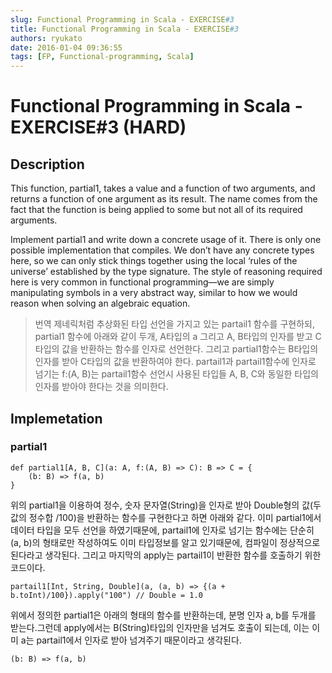 ```yaml
---
slug: Functional Programming in Scala - EXERCISE#3
title: Functional Programming in Scala - EXERCISE#3
authors: ryukato
date: 2016-01-04 09:36:55
tags: [FP, Functional-programming, Scala]
---
```


<!-- truncate -->

# Functional Programming in Scala - EXERCISE#3 (HARD)
## Description
This function, partial1, takes a value and a function of two arguments, and returns a function of one argument as its result. The name comes from the fact that the function is being applied to some but not all of its required arguments.

Implement partial1 and write down a concrete usage of it. There is only one possible implementation that compiles. We don’t have any concrete types here, so we can only stick things together using the local ‘rules of the universe’ established by the type signature. The style of reasoning required here is very common in functional programming—we are simply manipulating symbols in a very abstract way, similar to how we would reason when solving an algebraic equation.


> 번역
> 제네릭처럼 추상화된 타입 선언을 가지고 있는 partail1 함수를 구현하되, partial1 함수에 아래와 같이 두개, A타입의 a 그리고 A, B타입의 인자를 받고 C타입의 값을 반환하는 함수를 인자로 선언한다.
> 그리고 partial1함수는 B타입의 인자를 받아 C타입의 값을 반환하여야 한다.
> partail1과 partail1함수에 인자로 넘기는 f:(A, B)는 partail1함수 선언시 사용된 타입들 A, B, C와 동일한 타입의 인자를 받아야 한다는 것을 의미한다.


## Implemetation
### partial1

```
def partial1[A, B, C](a: A, f:(A, B) => C): B => C = {
    (b: B) => f(a, b)
}

```

위의 partial1을 이용하여 정수, 숫자 문자열(String)을 인자로 받아 Double형의 값(두값의 정수합 /100)을 반환하는 함수를 구현한다고 하면 아래와 같다.
이미 partial1에서 데이터 타입을 모두 선언을 하였기때문에, partail1에 인자로 넘기는 함수에는 단순히 (a, b)의 형태로만 작성하여도 이미 타입정보를 알고 있기때문에, 컴파일이 정상적으로 된다라고 생각된다. 그리고 마지막의 apply는 partail1이 반환한 함수를 호출하기 위한 코드이다.

```
partail1[Int, String, Double](a, (a, b) => {(a + b.toInt)/100}).apply("100") // Double = 1.0

```
위에서 정의한 partial1은 아래의 형태의 함수를 반환하는데, 분명 인자 a, b를 두개를 받는다.그런데 apply에서는 B(String)타입의 인자만을 넘겨도 호출이 되는데, 이는 이미 a는 partail1에서 인자로 받아 넘겨주기 때문이라고 생각된다.

```
(b: B) => f(a, b)
```
